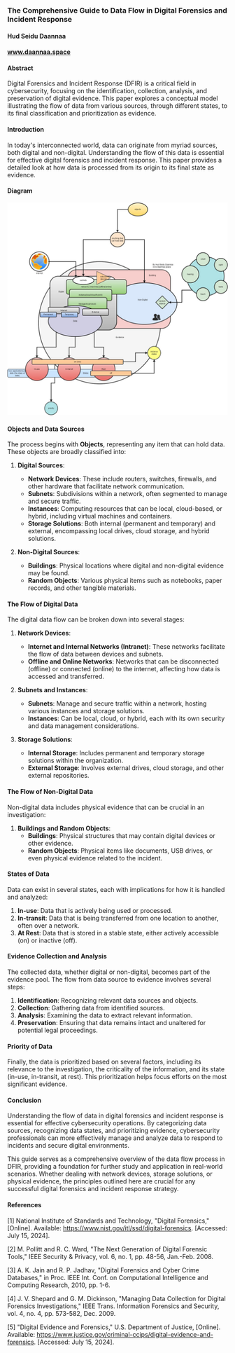 ### The Comprehensive Guide to Data Flow in Digital Forensics and Incident Response
#### Hud Seidu Daannaa
#### www.daannaa.space
#### Abstract
Digital Forensics and Incident Response (DFIR) is a critical field in cybersecurity, focusing on the identification, collection, analysis, and preservation of digital evidence. This paper explores a conceptual model illustrating the flow of data from various sources, through different states, to its final classification and prioritization as evidence.

#### Introduction
In today's interconnected world, data can originate from myriad sources, both digital and non-digital. Understanding the flow of this data is essential for effective digital forensics and incident response. This paper provides a detailed look at how data is processed from its origin to its final state as evidence.

#### Diagram

![HLD](./HLDs/Huds_DFIR_diagrams_notes-identification-of-sources.jpg)


#### Objects and Data Sources
The process begins with **Objects**, representing any item that can hold data. These objects are broadly classified into:

1. **Digital Sources**:
    - **Network Devices**: These include routers, switches, firewalls, and other hardware that facilitate network communication.
    - **Subnets**: Subdivisions within a network, often segmented to manage and secure traffic.
    - **Instances**: Computing resources that can be local, cloud-based, or hybrid, including virtual machines and containers.
    - **Storage Solutions**: Both internal (permanent and temporary) and external, encompassing local drives, cloud storage, and hybrid solutions.

2. **Non-Digital Sources**:
    - **Buildings**: Physical locations where digital and non-digital evidence may be found.
    - **Random Objects**: Various physical items such as notebooks, paper records, and other tangible materials.

#### The Flow of Digital Data
The digital data flow can be broken down into several stages:

1. **Network Devices**:
    - **Internet and Internal Networks (Intranet)**: These networks facilitate the flow of data between devices and subnets.
    - **Offline and Online Networks**: Networks that can be disconnected (offline) or connected (online) to the internet, affecting how data is accessed and transferred.

2. **Subnets and Instances**:
    - **Subnets**: Manage and secure traffic within a network, hosting various instances and storage solutions.
    - **Instances**: Can be local, cloud, or hybrid, each with its own security and data management considerations.

3. **Storage Solutions**:
    - **Internal Storage**: Includes permanent and temporary storage solutions within the organization.
    - **External Storage**: Involves external drives, cloud storage, and other external repositories.

#### The Flow of Non-Digital Data
Non-digital data includes physical evidence that can be crucial in an investigation:

1. **Buildings and Random Objects**:
    - **Buildings**: Physical structures that may contain digital devices or other evidence.
    - **Random Objects**: Physical items like documents, USB drives, or even physical evidence related to the incident.

#### States of Data
Data can exist in several states, each with implications for how it is handled and analyzed:

1. **In-use**: Data that is actively being used or processed.
2. **In-transit**: Data that is being transferred from one location to another, often over a network.
3. **At Rest**: Data that is stored in a stable state, either actively accessible (on) or inactive (off).

#### Evidence Collection and Analysis
The collected data, whether digital or non-digital, becomes part of the evidence pool. The flow from data source to evidence involves several steps:

1. **Identification**: Recognizing relevant data sources and objects.
2. **Collection**: Gathering data from identified sources.
3. **Analysis**: Examining the data to extract relevant information.
4. **Preservation**: Ensuring that data remains intact and unaltered for potential legal proceedings.

#### Priority of Data
Finally, the data is prioritized based on several factors, including its relevance to the investigation, the criticality of the information, and its state (in-use, in-transit, at rest). This prioritization helps focus efforts on the most significant evidence.

#### Conclusion
Understanding the flow of data in digital forensics and incident response is essential for effective cybersecurity operations. By categorizing data sources, recognizing data states, and prioritizing evidence, cybersecurity professionals can more effectively manage and analyze data to respond to incidents and secure digital environments.

This guide serves as a comprehensive overview of the data flow process in DFIR, providing a foundation for further study and application in real-world scenarios. Whether dealing with network devices, storage solutions, or physical evidence, the principles outlined here are crucial for any successful digital forensics and incident response strategy.

#### References
[1] National Institute of Standards and Technology, "Digital Forensics," [Online]. Available: https://www.nist.gov/itl/ssd/digital-forensics. [Accessed: July 15, 2024].

[2] M. Pollitt and R. C. Ward, "The Next Generation of Digital Forensic Tools," IEEE Security & Privacy, vol. 6, no. 1, pp. 48-56, Jan.-Feb. 2008. 

[3] A. K. Jain and R. P. Jadhav, "Digital Forensics and Cyber Crime Databases," in Proc. IEEE Int. Conf. on Computational Intelligence and Computing Research, 2010, pp. 1-6. 

[4] J. V. Shepard and G. M. Dickinson, "Managing Data Collection for Digital Forensics Investigations," IEEE Trans. Information Forensics and Security, vol. 4, no. 4, pp. 573-582, Dec. 2009.

[5] "Digital Evidence and Forensics," U.S. Department of Justice, [Online]. Available: https://www.justice.gov/criminal-ccips/digital-evidence-and-forensics. [Accessed: July 15, 2024].

